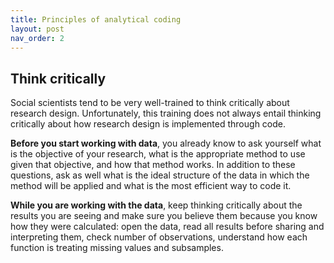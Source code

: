 ```yaml
---
title: Principles of analytical coding
layout: post
nav_order: 2
---
```


## Think critically

Social scientists tend to be very well-trained to think critically about research design. Unfortunately, this training does not always entail thinking critically about how research design is implemented through code. 

**Before you start working with data**, you already know to ask yourself what is the objective of your research, what is the appropriate method to use given that objective, and how that method works. In addition to these questions, ask as well what is the ideal structure of the data in which the method will be applied and what is the most efficient way to code it. 

**While you are working with the data**, keep thinking critically about the results you are seeing and make sure you believe them because you know how they were calculated: open the data, read all results before sharing and interpreting them, check number of observations, understand how each function is treating missing values and subsamples.